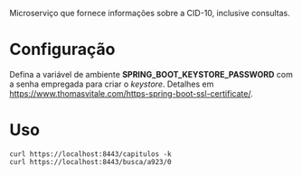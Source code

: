 
Microserviço que fornece informações sobre a CID-10, inclusive consultas.

# Configuração
Defina a variável de ambiente **SPRING_BOOT_KEYSTORE_PASSWORD** com a senha empregada para criar
o _keystore_. Detalhes em https://www.thomasvitale.com/https-spring-boot-ssl-certificate/. 

# Uso

```
curl https://localhost:8443/capitulos -k
curl https://localhost:8443/busca/a923/0
```
